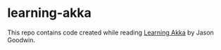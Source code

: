 # learning-akka

This repo contains code created while reading 
[Learning Akka](https://www.packtpub.com/application-development/learning-akka) by Jason Goodwin.
